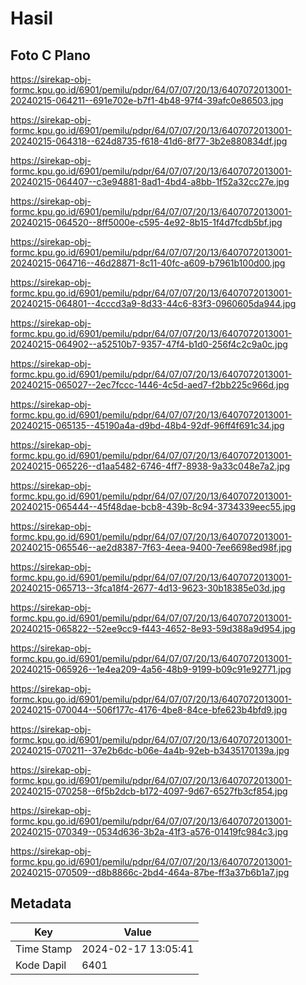 # Hasil

## Foto C Plano

https://sirekap-obj-formc.kpu.go.id/6901/pemilu/pdpr/64/07/07/20/13/6407072013001-20240215-064211--691e702e-b7f1-4b48-97f4-39afc0e86503.jpg

https://sirekap-obj-formc.kpu.go.id/6901/pemilu/pdpr/64/07/07/20/13/6407072013001-20240215-064318--624d8735-f618-41d6-8f77-3b2e880834df.jpg

https://sirekap-obj-formc.kpu.go.id/6901/pemilu/pdpr/64/07/07/20/13/6407072013001-20240215-064407--c3e94881-8ad1-4bd4-a8bb-1f52a32cc27e.jpg

https://sirekap-obj-formc.kpu.go.id/6901/pemilu/pdpr/64/07/07/20/13/6407072013001-20240215-064520--8ff5000e-c595-4e92-8b15-1f4d7fcdb5bf.jpg

https://sirekap-obj-formc.kpu.go.id/6901/pemilu/pdpr/64/07/07/20/13/6407072013001-20240215-064716--46d28871-8c11-40fc-a609-b7961b100d00.jpg

https://sirekap-obj-formc.kpu.go.id/6901/pemilu/pdpr/64/07/07/20/13/6407072013001-20240215-064801--4cccd3a9-8d33-44c6-83f3-0960605da944.jpg

https://sirekap-obj-formc.kpu.go.id/6901/pemilu/pdpr/64/07/07/20/13/6407072013001-20240215-064902--a52510b7-9357-47f4-b1d0-256f4c2c9a0c.jpg

https://sirekap-obj-formc.kpu.go.id/6901/pemilu/pdpr/64/07/07/20/13/6407072013001-20240215-065027--2ec7fccc-1446-4c5d-aed7-f2bb225c966d.jpg

https://sirekap-obj-formc.kpu.go.id/6901/pemilu/pdpr/64/07/07/20/13/6407072013001-20240215-065135--45190a4a-d9bd-48b4-92df-96ff4f691c34.jpg

https://sirekap-obj-formc.kpu.go.id/6901/pemilu/pdpr/64/07/07/20/13/6407072013001-20240215-065226--d1aa5482-6746-4ff7-8938-9a33c048e7a2.jpg

https://sirekap-obj-formc.kpu.go.id/6901/pemilu/pdpr/64/07/07/20/13/6407072013001-20240215-065444--45f48dae-bcb8-439b-8c94-3734339eec55.jpg

https://sirekap-obj-formc.kpu.go.id/6901/pemilu/pdpr/64/07/07/20/13/6407072013001-20240215-065546--ae2d8387-7f63-4eea-9400-7ee6698ed98f.jpg

https://sirekap-obj-formc.kpu.go.id/6901/pemilu/pdpr/64/07/07/20/13/6407072013001-20240215-065713--3fca18f4-2677-4d13-9623-30b18385e03d.jpg

https://sirekap-obj-formc.kpu.go.id/6901/pemilu/pdpr/64/07/07/20/13/6407072013001-20240215-065822--52ee9cc9-f443-4652-8e93-59d388a9d954.jpg

https://sirekap-obj-formc.kpu.go.id/6901/pemilu/pdpr/64/07/07/20/13/6407072013001-20240215-065926--1e4ea209-4a56-48b9-9199-b09c91e92771.jpg

https://sirekap-obj-formc.kpu.go.id/6901/pemilu/pdpr/64/07/07/20/13/6407072013001-20240215-070044--506f177c-4176-4be8-84ce-bfe623b4bfd9.jpg

https://sirekap-obj-formc.kpu.go.id/6901/pemilu/pdpr/64/07/07/20/13/6407072013001-20240215-070211--37e2b6dc-b06e-4a4b-92eb-b3435170139a.jpg

https://sirekap-obj-formc.kpu.go.id/6901/pemilu/pdpr/64/07/07/20/13/6407072013001-20240215-070258--6f5b2dcb-b172-4097-9d67-6527fb3cf854.jpg

https://sirekap-obj-formc.kpu.go.id/6901/pemilu/pdpr/64/07/07/20/13/6407072013001-20240215-070349--0534d636-3b2a-41f3-a576-01419fc984c3.jpg

https://sirekap-obj-formc.kpu.go.id/6901/pemilu/pdpr/64/07/07/20/13/6407072013001-20240215-070509--d8b8866c-2bd4-464a-87be-ff3a37b6b1a7.jpg


## Metadata

| Key        | Value               |
| ---------- | ------------------- |
| Time Stamp | 2024-02-17 13:05:41 |
| Kode Dapil | 6401                |



